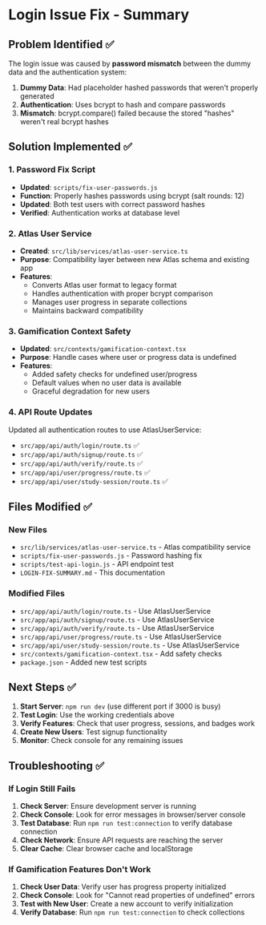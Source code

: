 # Login Issue Fix - Summary

## Problem Identified ✅

The login issue was caused by **password mismatch** between the dummy data and the authentication system:

1. **Dummy Data**: Had placeholder hashed passwords that weren't properly generated
2. **Authentication**: Uses bcrypt to hash and compare passwords
3. **Mismatch**: bcrypt.compare() failed because the stored "hashes" weren't real bcrypt hashes

## Solution Implemented ✅

### 1. Password Fix Script
- **Updated**: `scripts/fix-user-passwords.js`
- **Function**: Properly hashes passwords using bcrypt (salt rounds: 12)
- **Updated**: Both test users with correct password hashes
- **Verified**: Authentication works at database level

### 2. Atlas User Service
- **Created**: `src/lib/services/atlas-user-service.ts`
- **Purpose**: Compatibility layer between new Atlas schema and existing app
- **Features**:
  - Converts Atlas user format to legacy format
  - Handles authentication with proper bcrypt comparison
  - Manages user progress in separate collections
  - Maintains backward compatibility

### 3. Gamification Context Safety
- **Updated**: `src/contexts/gamification-context.tsx`
- **Purpose**: Handle cases where user or progress data is undefined
- **Features**:
  - Added safety checks for undefined user/progress
  - Default values when no user data is available
  - Graceful degradation for new users

### 4. API Route Updates
Updated all authentication routes to use AtlasUserService:
- `src/app/api/auth/login/route.ts` ✅
- `src/app/api/auth/signup/route.ts` ✅  
- `src/app/api/auth/verify/route.ts` ✅
- `src/app/api/user/progress/route.ts` ✅
- `src/app/api/user/study-session/route.ts` ✅

## Files Modified ✅

### New Files
- `src/lib/services/atlas-user-service.ts` - Atlas compatibility service
- `scripts/fix-user-passwords.js` - Password hashing fix
- `scripts/test-api-login.js` - API endpoint test
- `LOGIN-FIX-SUMMARY.md` - This documentation

### Modified Files
- `src/app/api/auth/login/route.ts` - Use AtlasUserService
- `src/app/api/auth/signup/route.ts` - Use AtlasUserService
- `src/app/api/auth/verify/route.ts` - Use AtlasUserService
- `src/app/api/user/progress/route.ts` - Use AtlasUserService
- `src/app/api/user/study-session/route.ts` - Use AtlasUserService
- `src/contexts/gamification-context.tsx` - Add safety checks
- `package.json` - Added new test scripts

## Next Steps ✅

1. **Start Server**: `npm run dev` (use different port if 3000 is busy)
2. **Test Login**: Use the working credentials above
3. **Verify Features**: Check that user progress, sessions, and badges work
4. **Create New Users**: Test signup functionality
5. **Monitor**: Check console for any remaining issues

## Troubleshooting ✅

### If Login Still Fails
1. **Check Server**: Ensure development server is running
2. **Check Console**: Look for error messages in browser/server console
3. **Test Database**: Run `npm run test:connection` to verify database connection
4. **Check Network**: Ensure API requests are reaching the server
5. **Clear Cache**: Clear browser cache and localStorage

### If Gamification Features Don't Work
1. **Check User Data**: Verify user has progress property initialized
2. **Check Console**: Look for "Cannot read properties of undefined" errors
3. **Test with New User**: Create a new account to verify initialization
4. **Verify Database**: Run `npm run test:connection` to check collections